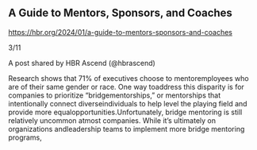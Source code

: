 ## A Guide to Mentors, Sponsors, and Coaches

https://hbr.org/2024/01/a-guide-to-mentors-sponsors-and-coaches

3/11

A post shared by HBR Ascend (@hbrascend)

Research shows that 71% of executives choose to mentoremployees who are of their same gender or race. One way toaddress this disparity is for companies to prioritize “bridgementorships,” or mentorships that intentionally connect diverseindividuals to help level the playing field and provide more equalopportunities.Unfortunately, bridge mentoring is still relatively uncommon atmost companies. While it’s ultimately on organizations andleadership teams to implement more bridge mentoring programs,